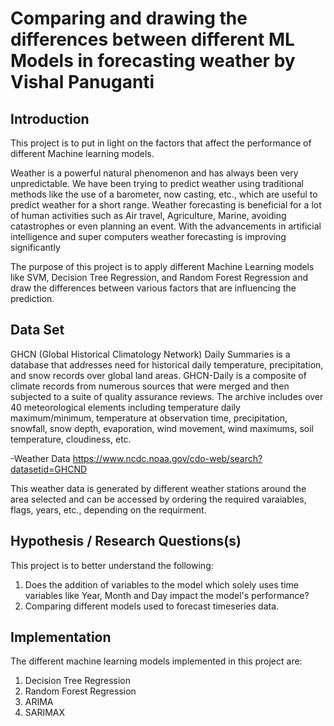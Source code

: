 # Comparing and drawing the differences between different ML Models in forecasting weather by Vishal Panuganti

## Introduction
This project is to put in light on the factors that affect the performance of different Machine learning models.

Weather is a powerful natural phenomenon and has always been very unpredictable. We have been trying to predict weather using traditional methods like the use of a barometer, now casting, etc., which are useful to predict weather for a short range. Weather forecasting is beneficial for a lot of human activities such as Air travel, Agriculture, Marine, avoiding catastrophes or even planning an event. With the advancements in artificial intelligence and super computers weather forecasting is improving significantly

The purpose of this project is to apply different Machine Learning models like SVM, Decision Tree Regression, and Random Forest Regression and draw the differences between various factors that are influencing the prediction. 

## Data Set 

GHCN (Global Historical Climatology Network) Daily Summaries is a database that addresses need for historical daily temperature, precipitation, and snow records over global land areas. GHCN-Daily is a composite of climate records from numerous sources that were merged and then subjected to a suite of quality assurance reviews. The archive includes over 40 meteorological elements including temperature daily maximum/minimum, temperature at observation time, precipitation, snowfall, snow depth, evaporation, wind movement, wind maximums, soil temperature, cloudiness, etc. 

-Weather Data
https://www.ncdc.noaa.gov/cdo-web/search?datasetid=GHCND

This weather data is generated by different weather stations around the area selected and can be accessed by ordering the required varaiables, flags, years, etc., depending on the requirment. 

## Hypothesis / Research Questions(s)
This project is to better understand the following:
  1. Does the addition of variables to the model which solely uses time variables like Year, Month and Day impact the model's performance? 
  2. Comparing different models used to forecast timeseries data.

## Implementation 
The different machine learning models implemented in this project are:
  1. Decision Tree Regression
  2. Random Forest Regression 
  3. ARIMA 
  4. SARIMAX







